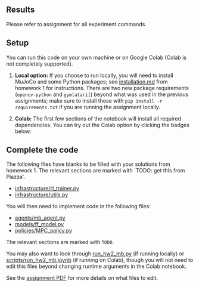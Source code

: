 ## Results
Please refer to assignment for all experiment commands.

## Setup

You can run this code on your own machine or on Google Colab (Colab is not completely supported). 

1. **Local option:** If you choose to run locally, you will need to install MuJoCo and some Python packages; see [installation.md](../hw1/installation.md) from homework 1 for instructions. There are two new package requirements (`opencv-python` and `gym[atari]`) beyond what was used in the previous assignments; make sure to install these with `pip install -r requirements.txt` if you are running the assignment locally.

2. **Colab:** The first few sections of the notebook will install all required dependencies. You can try out the Colab option by clicking the badges below:

## Complete the code

The following files have blanks to be filled with your solutions from homework 1. The relevant sections are marked with `TODO: get this from Piazza'.

- [infrastructure/rl_trainer.py](ift6163/infrastructure/rl_trainer.py)
- [infrastructure/utils.py](ift6163/infrastructure/utils.py)

You will then need to implement code in the following files:
- [agents/mb_agent.py](ift6163/agents/mb_agent.py)
- [models/ff_model.py](ift6163/models/ff_model.py)
- [policies/MPC_policy.py](ift6163/policies/MPC_policy.py)

The relevant sections are marked with `TODO`.

You may also want to look through [run_hw2_mb.py](run_hw4_mb.py) (if running locally) or [scripts/run_hw2_mb.ipynb](ift6163/scripts/run_hw2_mb.ipynb) (if running on Colab), though you will not need to edit this files beyond changing runtime arguments in the Colab notebook.

See the [assignment PDF](ift6163_hw2.pdf) for more details on what files to edit.

